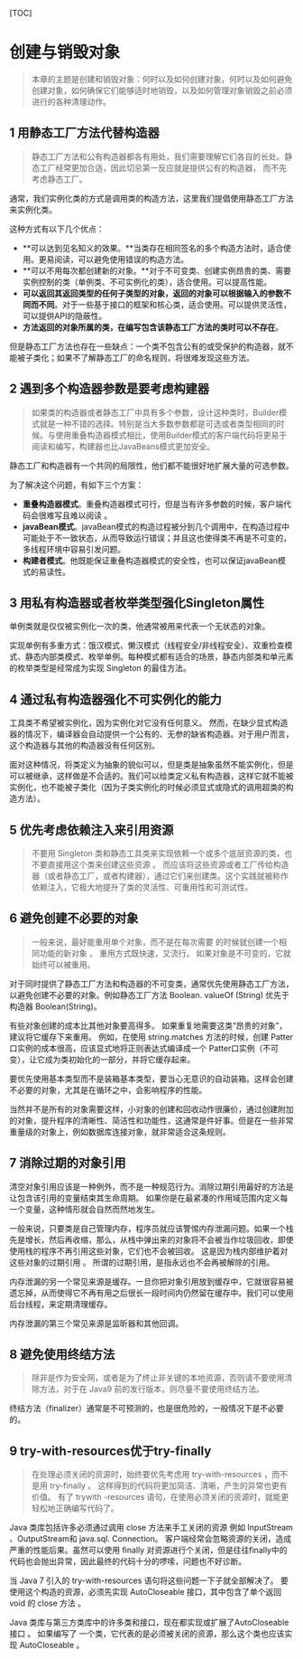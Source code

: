 [TOC]

# 创建与销毁对象

> 本章的主题是创建和销毁对象：何时以及如何创建对象，何时以及如何避免创建对象，如何确保它们能够适时地销毁，以及如何管理对象销毁之前必须进行的各种清理动作。 

## 1 用静态工厂方法代替构造器

> 静态工厂方法和公有构造器都各有用处，我们需要理解它们各自的长处。静态工厂经常更加合适，因此切忌第一反应就是提供公有的构造器， 而不先考虑静态工厂。

通常，我们实例化类的方式是调用类的构造方法，这里我们提倡使用静态工厂方法来实例化类。

这种方式有以下几个优点：

+ **可以达到见名知义的效果。**当类存在相同签名的多个构造方法时，适合使用。更易阅读，可以避免使用错误的构造方法。
+ **可以不用每次都创建新的对象。**对于不可变类、创建实例昂贵的类、需要实例控制的类（单例类、不可实例化的类），适合使用。可以提高性能。
+ **可以返回其返回类型的任何子类型的对象，返回的对象可以根据输入的参数不同而不同**。对于一些基于接口的框架和核心类，适合使用。可以提供灵活性，可以提供API的隐蔽性。
+ **方法返回的对象所属的类，在编写包含该静态工厂方法的类时可以不存在**。

但是静态工厂方法也存在一些缺点：一个类不包含公有的或受保护的构造器，就不能被子类化；如果不了解静态工厂的命名规则，将很难发现这些方法。

## 2 遇到多个构造器参数是要考虑构建器

> 如果类的构造器或者静态工厂中具有多个参数，设计这种类时，Builder模式就是一种不错的选择。特别是当大多数参数都是可选或者类型相同的时候。与使用重叠构造器模式相比，使用Builder模式的客户端代码将更易于阅读和编写，构建器也比JavaBeans模式更加安全。

静态工厂和构造器有一个共同的局限性，他们都不能很好地扩展大量的可选参数。

为了解决这个问题，有如下三个方案：

+ **重叠构造器模式**。重叠构造器模式可行，但是当有许多参数的时候，客户端代码会很难写且难以阅读 。
+ **javaBean模式**。javaBean模式的构造过程被分到几个调用中，在构造过程中可能处于不一致状态，从而导致运行错误；并且这也使得类不再是不可变的，多线程环境中容易引发问题。
+ **构建者模式**。他既能保证重叠构造器模式的安全性，也可以保证javaBean模式的易读性。

## 3 用私有构造器或者枚举类型强化Singleton属性

单例类就是仅仅被实例化一次的类，他通常被用来代表一个无状态的对象。

实现单例有多重方式：饿汉模式、懒汉模式（线程安全/非线程安全）、双重检查模式、静态内部类模式、枚举单例。每种模式都有适合的场景，静态内部类和单元素的枚举类型是经常成为实现 Singleton 的最佳方法。

## 4 通过私有构造器强化不可实例化的能力

工具类不希望被实例化，因为实例化对它没有任何意义。 然而，在缺少显式构造器的情况下，编译器会自动提供一个公有的、无参的缺省构造器。对于用户而言，这个构造器与其他的构造器没有任何区别。

面对这种情况，将类定义为抽象的貌似可以，但是类是抽象虽然不能实例化，但是可以被继承，这样做是不合适的。我们可以给类定义私有构造器，这样它就不能被实例化，也不能被子类化（因为子类实例化的时候必须显式或隐式的调用超类的构造方法）。 

## 5 优先考虑依赖注入来引用资源

> 不要用 Singleton 类和静态工具类来实现依赖一个或多个底层资源的类，也不要直接用这个类来创建这些资源 。 而应该将这些资源或者工厂传给构造器（或者静态工厂，或者构建器），通过它们来创建类。这个实践就被称作依赖注入，它极大地提升了类的灵活性、可重用性和可测试性。

## 6 避免创建不必要的对象

> 一般来说，最好能重用单个对象，而不是在每次需要 的时候就创建一个相同功能的新对象 。 重用方式既快速，又流行。 如果对象是不可变的，它就始终可以被重用。

对于同时提供了静态工厂方法和构造器的不可变类，通常优先使用静态工厂方法，以避免创建不必要的对象。例如静态工厂方法 Boolean. valueOf (String) 优先于构造器 Boolean(String)。

有些对象创建的成本比其他对象要高得多。 如果重复地需要这类“昂贵的对象”，建议将它缓存下来重用。 例如，在使用 string.matches 方法的时候，创建 Patter口实例的成本很高，应该显式地将正则表达式编译成一个 Patter口实例（不可变），让它成为类初始化的一部分，并将它缓存起来。

要优先使用基本类型而不是装箱基本类型，要当心无意识的自动装箱。这样会创建不必要的对象，尤其是在循环之中，会影响程序的性能。

当然并不是所有的对象需要这样，小对象的创建和回收动作很廉价，通过创建附加的对象，提升程序的清晰性、简洁性和功能性，这通常是件好事。但是在一些非常重量级的对象上，例如数据库连接对象，就非常适合这条规则。

## 7 消除过期的对象引用

清空对象引用应该是一种例外，而不是一种规范行为。消除过期引用最好的方法是让包含该引用的变量结束其生命周期。 如果你是在最紧凑的作用域范围内定义每一个变量，这种情形就会自然而然地发生。

一般来说，只要类是自己管理内存，程序员就应该警惕内存泄漏问题。如果一个栈先是增长，然后再收缩，那么，从栈中弹出来的对象将不会被当作垃圾回收，即使使用栈的程序不再引用这些对象，它们也不会被回收。 这是因为栈内部维护着对这些对象的过期引用 。 所谓的过期引用，是指永远也不会再被解除的引用。

内存泄漏的另一个常见来源是缓存。一旦你把对象引用放到缓存中，它就很容易被遗忘掉，从而使得它不再有用之后很长一段时间内仍然留在缓存中。我们可以使用后台线程，来定期清理缓存。

内存泄漏的第三个常见来源是监昕器和其他回调。 

## 8 避免使用终结方法

> 除非是作为安全网，或者是为了终止非关键的本地资源，否则请不要使用清除方法，对于在 Java9 前的发行版本，则尽量不要使用终结方法。

终结方法（finalizer）通常是不可预测的，也是很危险的，一般情况下是不必要的。  

## 9 try-with-resources优于try-finally

> 在处理必须关闭的资源时，始终要优先考虑用 try-with-resources ，而不是用 try-finally 。 这样得到的代码将更加简洁、清晰，产生的异常也更有价值。 有了 trywith -resources 语句，在使用必须关闭的资源时，就能更轻松地正确编写代码了。 

Java 类库包括许多必须通过调用 close 方法来手工关闭的资源 例如 InputStream 、OutputStream和 java.sql. Connection。 客户端经常会忽略资源的关闭，造成严重的性能后果。虽然可以使用 finally 对资源进行个关闭，但是往往finally中的代码也会抛出异常，因此最终的代码十分的啰嗦，问题也不好诊断。

当 Java 7 引入的 try-with-resources 语句将这些问题一下子就全部解决了。 要使用这个构造的资源，必须先实现 AutoCloseable 接口，其中包含了单个返回 void 的 close 方法 。

Java 类库与第三方类库中的许多类和接口，现在都实现或扩展了AutoCloseable 接口 。 如果编写了 一个类，它代表的是必须被关闭的资源，那么这个类也应该实现 AutoCloseable 。  

